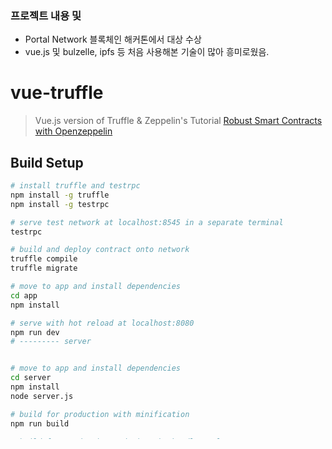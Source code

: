 ### 프로젝트 내용 및 
- Portal Network 블록체인 해커톤에서 대상 수상
- vue.js 및 bulzelle, ipfs 등 처음 사용해본 기술이 많아 흥미로웠음.

# vue-truffle

> Vue.js version of Truffle & Zeppelin's Tutorial [Robust Smart Contracts with Openzeppelin](http://truffleframework.com/tutorials/robust-smart-contracts-with-openzeppelin)

## Build Setup

``` bash
# install truffle and testrpc
npm install -g truffle
npm install -g testrpc

# serve test network at localhost:8545 in a separate terminal
testrpc

# build and deploy contract onto network
truffle compile
truffle migrate

# move to app and install dependencies
cd app
npm install

# serve with hot reload at localhost:8080
npm run dev
# --------- server


# move to app and install dependencies
cd server
npm install
node server.js

# build for production with minification
npm run build

# build for production and view the bundle analyzer report
npm run build --report

# run unit tests
npm run unit

# run e2e tests
npm run e2e

# run all tests
npm test
```

For detailed explanation on how things work, checkout the [guide](http://vuejs-templates.github.io/webpack/) and [docs for vue-loader](http://vuejs.github.io/vue-loader).
